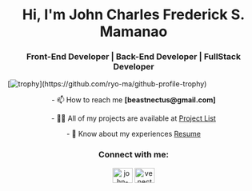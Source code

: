<h1 align="center">Hi, I'm John Charles Frederick S. Mamanao</h1>
<h3 align="center">Front-End Developer | Back-End Developer | FullStack Developer</h3>

[![trophy]([https://github-profile-trophy.vercel.app/?username=ryo-ma](https://github-profile-trophy.vercel.app/?username=BeastNectus&theme=juicyfresh))](https://github.com/ryo-ma/github-profile-trophy)

<p align="center"> - 📫 How to reach me <strong>[beastnectus@gmail.com]</strong></p>

<p align="center"> - 👨‍💻 All of my projects are available at <a href="https://johnmamanao.com/#/projects](https://johnmamanao.com/#/projects">Project List</a> </p>

<p align="center"> - 📄 Know about my experiences <a href="https://johnmamanao.com/#/resume](https://johnmamanao.com/#/resume">Resume</a></p>

<h3 align="center">Connect with me:</h3>
<p align="center">
<a href="https://www.linkedin.com/in/john-mamanao-762218278/" target="blank"><img align="center" src="https://raw.githubusercontent.com/rahuldkjain/github-profile-readme-generator/master/src/images/icons/Social/linked-in-alt.svg" alt="john-mamanao" height="30" width="40" /></a>
<a href="https://fb.com/venectus" target="blank"><img align="center" src="https://raw.githubusercontent.com/rahuldkjain/github-profile-readme-generator/master/src/images/icons/Social/facebook.svg" alt="venectus" height="30" width="40" /></a>
</p>
